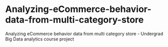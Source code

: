 # Analyzing-eCommerce-behavior-data-from-multi-category-store
Analyzing eCommerce behavior data from multi category store - Undergrad Big Data analytics course project
